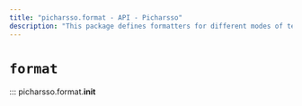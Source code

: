 ```yaml
---
title: "picharsso.format - API - Picharsso"
description: "This package defines formatters for different modes of text output."
---
```


# `format`

::: picharsso.format.__init__
